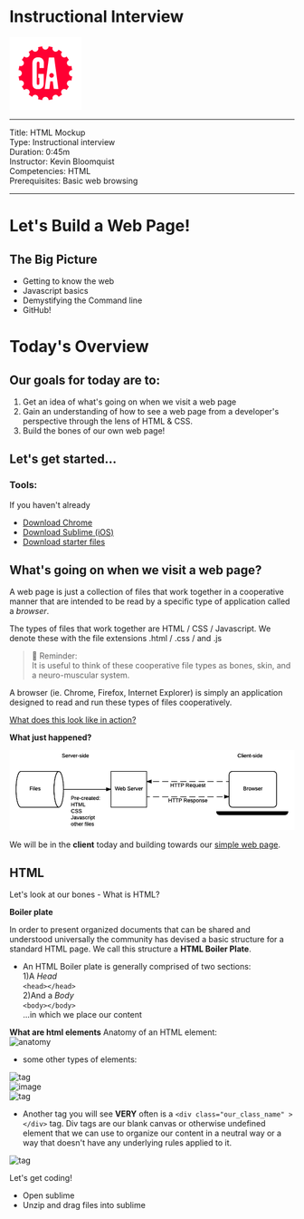 # Instructional Interview
![ga](ga_cog.png) <br>

---
Title: HTML Mockup <br>
Type: Instructional interview<br>
Duration: 0:45m<br>
Instructor: Kevin Bloomquist<br>
Competencies: HTML <br>
Prerequisites: Basic web browsing <br>

---
# Let's Build a Web Page!

## The Big Picture

- Getting to know the web
- Javascript basics
- Demystifying the Command line
- GitHub!

# Today's Overview

## Our goals for today are to:
1) Get an idea of what's going on when we visit a web page
2) Gain an understanding of how to see a web page from a developer's perspective through the lens of HTML & CSS.
3) Build the bones of our own web page!

## Let's get started...

### Tools:

If you haven't already
- [Download Chrome](https://www.google.com/chrome/?brand=CHBD&gclid=CjwKCAjw0N3nBRBvEiwAHMwvNvW0f2iPctKU-wLVSLZo2oVRC_0GAhYZkJL0ePH2f3XS-TPq7h6hkRoC4MgQAvD_BwE&gclsrc=aw.ds)
- [Download Sublime (iOS)](https://download.sublimetext.com/Sublime%20Text%20Build%203207.dmg)
- [Download starter files](https://ga.co/2JYsw3Y)




## What's going on when we visit a web page?
A web page is just a collection of files that work together in a cooperative manner that are intended to be read by a specific type of application called a *browser*.

The types of files that work together are HTML / CSS / Javascript. We denote these with the file extensions <filename>.html / <filename>.css / and <filename>.js
  
>:elephant: Reminder:<br>
It is useful to think of these cooperative file types as bones, skin, and a neuro-muscular system.

A browser (ie. Chrome, Firefox, Internet Explorer) is simply an application designed to read and run these types of files cooperatively.

[What does this look like in action?](www.birdymagazine.com)

**What just happened?**

![server_client](https://github.com/kevinBloomquistGA/instructionalInterview/blob/master/Basic%20Static%20App%20Server.png)

We will be in the **client** today and building towards our [simple web page](ga.co/responsive-web-page).

<!--Take a second to observe-->

## HTML
Let's look at our bones - What is HTML?

**Boiler plate**

In order to present organized documents that can be shared and understood universally the community has devised a basic structure for a standard HTML page. We call this structure a **HTML Boiler Plate**.

- An HTML Boiler plate is generally comprised of two sections:</br>
1)A *Head*</br>
```<head></head>```</br>
2)And a *Body*</br>
```<body></body>```</br>
...in which we place our content
  
**What are html elements**
Anatomy of an HTML element:</br>
![anatomy](https://github.com/kevinBloomquistGA/instructionalInterview/blob/master/html_element.png)</br>
- some other types of elements:</br>

![<p> tag](https://github.com/kevinBloomquistGA/instructionalInterview/blob/master/p_tag_class.png)</br>
![image](https://github.com/kevinBloomquistGA/instructionalInterview/blob/master/image_element.png)</br>
![<a> tag](https://github.com/kevinBloomquistGA/instructionalInterview/blob/master/a_tag.png)</br>

- Another tag you will see **VERY** often is a ```<div class="our_class_name" ></div>``` tag. Div tags are our blank canvas or otherwise undefined element that we can use to organize our content in a neutral way or a way that doesn't have any underlying rules applied to it.

![<div> tag](https://github.com/kevinBloomquistGA/instructionalInterview/blob/master/Screen%20Shot%202019-06-05%20at%201.49.38%20PM.png)</br>
  

<!-- Observe again with new perspective -->

Let's get coding!

- Open sublime
- Unzip and drag files into sublime


